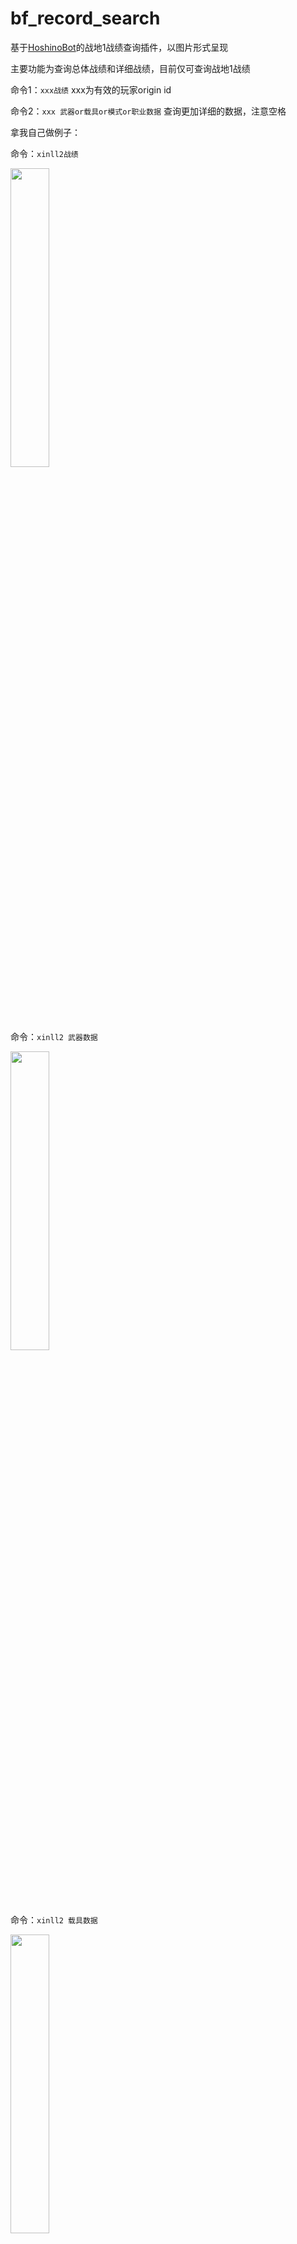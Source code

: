 # bf_record_search
基于[HoshinoBot](https://github.com/Ice-Cirno/HoshinoBot)的战地1战绩查询插件，以图片形式呈现

主要功能为查询总体战绩和详细战绩，目前仅可查询战地1战绩

命令1：`xxx战绩`  xxx为有效的玩家origin id

命令2：`xxx 武器or载具or模式or职业数据` 查询更加详细的数据，注意空格

拿我自己做例子：

命令：`xinll2战绩`

<img src="https://imgtu.com/i/40i8eJ" width = "35%" height = "35%" align=center />

命令：`xinll2 武器数据`

<img src="https://imgtu.com/i/40idSK" width = "35%" height = "35%" align=center />

命令：`xinll2 载具数据`

<img src="https://imgtu.com/i/40iswd" width = "35%" height = "35%" align=center />

# 后续更新计划
- [ ] 战地5的战绩查询
- [ ] 对武器载具等名称的汉化
- [ ] 增加绑定id功能，不用每次查询时都输入origin id


# 在部署前需要注意
- 本项目需要用到的字体文件，不会在项目文件中提供，需自行提供。本项目默认使用的是微软雅黑细体，可在原生windows的C:\Windows\Fonts目录下找到，并将对应文件复制到和本项目文件同目录下。
- 如果你不喜欢本项目自带的背景图，也可以自定义背景，自定义背景需要`1920*1080`分辨率或者等于此比例的图片。自定义的背景在更换完后可重启bot重新生成也可通过命令生成。（考虑到大多数bot是部署在云服，我将插件所需的两个背景设置成事先生成好，这样可以节省对服务器内存的占用，提高bot的响应速度）
- 插件的注释中写了更多详细内容以及使用方法，可自行阅读

# 部署
下载本项目，并在HoshinoBot\hoshino\modules目录下新建一个bf_record_search文件夹，将项目文件扔进去，然后在HoshinoBot/hoshino/config/\_\_bot\_\_ .py中的MODULES_ON中添加'bf_record_search'

HoshinoBot的部署方法详见[HoshinoBot](https://github.com/Ice-Cirno/HoshinoBot)
